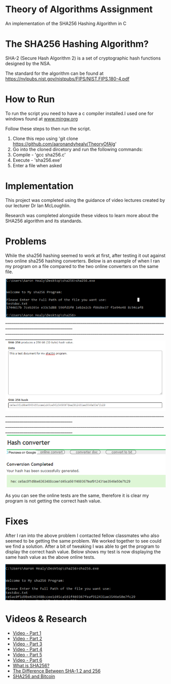 # Theory of Algorithms Assignment
An implementation of the SHA256 Hashing Algorithm in C

# The SHA256 Hashing Algorithm? 
SHA-2 (Secure Hash Algorithm 2) is a set of cryptographic hash functions designed by the NSA.

The standard for the algorithm can be found at https://nvlpubs.nist.gov/nistpubs/FIPS/NIST.FIPS.180-4.pdf

# How to Run
To run the script you need to have a c compiler installed.I used one for windows found at www.mingw.org

Follow these steps to then run the script.

1. Clone this repo using 'git clone https://github.com/aaronandyhealy/TheoryOfAlg'
2. Go into the cloned dircetory and run the following commands:
3. Compile - 'gcc sha256.c'
4. Execute - 'sha256.exe'
5. Enter a file when asked


# Implementation
This project was completed using the guidance of video lectures created by our lecturer Dr Ian McLoughlin.

Research was completed alongside these videos to learn more about the SHA256 algorithm and its standards.

# Problems
While the sha256 hashing seemed to work at first, after testing it out against two online sha256 hashing converters. Below is an example of when I ran my program on a file compared to the two online converters on the same file.

<img src="/myTest.PNG" alt="My Result"/>
_______________________________________________________________________________________________________________
_______________________________________________________________________________________________________________
<img src="online1.PNG" alt="Online 1"/>
_______________________________________________________________________________________________________________
_______________________________________________________________________________________________________________
<img src="/online2.PNG" alt="Online 2"/>

As you can see the online tests are the same, therefore it is clear my program is not getting the correct hash value.

# Fixes
After I ran into the above problem I contacted fellow classmates who also seemed to be getting the same problem. We worked together to see could we find a solution. After a bit of tweaking I was able to get the program to display the correct hash value. Below shows my test is now displaying the same hash value as the above online tests.

<img src="/myTestCorrect.PNG" alt="Test Correct"/> 

# Videos & Research
* [Video - Part 1](https://web.microsoftstream.com/video/db7c03be-5902-4575-9629-34d176ff1366)
* [Video - Part 2](https://web.microsoftstream.com/video/2a86a2ac-aafb-46e0-a278-a3faa1d13cbf)
* [Video - Part 3](https://web.microsoftstream.com/video/78dc0c8d-a017-48c8-99da-0714866f35cb)
* [Video - Part 4](https://web.microsoftstream.com/video/9daaf80b-9c4c-4fdc-9ef6-159e0e4ccc13)
* [Video - Part 5](https://web.microsoftstream.com/video/200e71ec-1dc1-47a4-9de8-6f58781e3f38) 
* [Video - Part 6](https://web.microsoftstream.com/video/f823809a-d8df-4e12-b243-e1f8ed76b93f)
* [What is SHA256?](https://www.hashgains.com/wiki/s/what-is-sha-256)
* [The Difference Between SHA-1,2 and 256](https://www.thesslstore.com/blog/difference-sha-1-sha-2-sha-256-hash-algorithms)
* [SHA256 and Bitcoin](https://www.mycryptopedia.com/sha-256-related-bitcoin)
